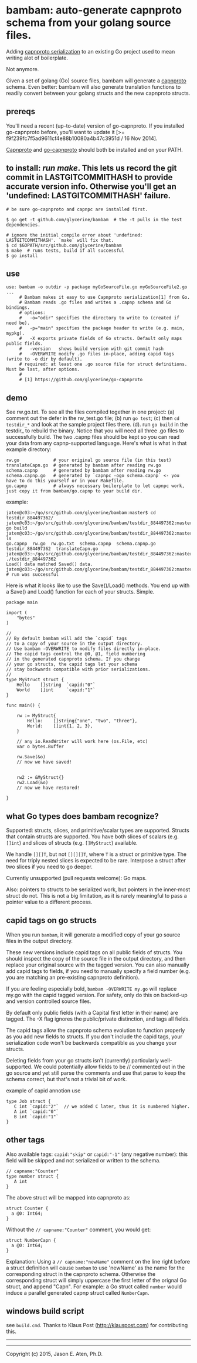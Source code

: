 bambam: auto-generate capnproto schema from your golang source files.
======

Adding [capnproto serialization](https://github.com/glycerine/go-capnproto) to an existing Go project used to mean writing alot of boilerplate.

Not anymore.

Given a set of golang (Go) source files, bambam will generate a [capnproto](http://kentonv.github.io/capnproto/) schema. Even better: bambam will also generate translation functions to readily convert between your golang structs and the new capnproto structs.

prereqs
-------

You'll need a recent (up-to-date) version of go-capnproto. If you installed go-capnproto before, you'll want to update it [>= f9f239fc7f5ad9611cf4e88b10080a4b47c3951d  / 16 Nov 2014].

[Capnproto](http://kentonv.github.io/capnproto/) and [go-capnproto](https://github.com/glycerine/go-capnproto) should both be installed and on your PATH.

to install: *run make*. This lets us record the git commit in LASTGITCOMMITHASH to provide accurate version info. Otherwise you'll get an 'undefined: LASTGITCOMMITHASH' failure.
--------
~~~
# be sure go-capnproto and capnpc are installed first.

$ go get -t github.com/glycerine/bambam  # the -t pulls in the test dependencies.

# ignore the initial compile error about 'undefined: LASTGITCOMMITHASH'. `make` will fix that.
$ cd $GOPATH/src/github.com/glycerine/bambam
$ make  # runs tests, build if all successful
$ go install
~~~


use
---------

~~~
use: bambam -o outdir -p package myGoSourceFile.go myGoSourceFile2.go ...
     # Bambam makes it easy to use Capnproto serialization[1] from Go.
     # Bambam reads .go files and writes a .capnp schema and Go bindings.
     # options:
     #   -o="odir" specifies the directory to write to (created if need be).
     #   -p="main" specifies the package header to write (e.g. main, mypkg).
     #   -X exports private fields of Go structs. Default only maps public fields.
     #   -version   shows build version with git commit hash
     #   -OVERWRITE modify .go files in-place, adding capid tags (write to -o dir by default).
     # required: at least one .go source file for struct definitions. Must be last, after options.
     #
     # [1] https://github.com/glycerine/go-capnproto 
~~~

demo
-----

See rw.go.txt. To see all the files compiled together in one project: (a) comment out the defer in the rw_test.go file; (b) run `go test`; (c) then `cd testdir_*` and look at the sample project files there. (d). run `go build` in the testdir_ to rebuild the binary. Notice that you will need all three .go files to successfully build. The two .capnp files should be kept so you can read your data from any capnp-supported language. Here's what is what in that example directory:

~~~
rw.go             # your original go source file (in this test)
translateCapn.go  # generated by bambam after reading rw.go
schema.capnp      # generated by bambam after reading rw.go
schema.capnp.go   # generated by `capnpc -ogo schema.capnp` <- you have to do this yourself or in your Makefile.
go.capnp          # always necessary boilerplate to let capnpc work, just copy it from bambam/go.capnp to your build dir.
~~~

example:

~~~
jaten@c03:~/go/src/github.com/glycerine/bambam:master$ cd testdir_884497362/
jaten@c03:~/go/src/github.com/glycerine/bambam/testdir_884497362:master$ go build
jaten@c03:~/go/src/github.com/glycerine/bambam/testdir_884497362:master$ ls
go.capnp  rw.go  rw.go.txt  schema.capnp  schema.capnp.go  testdir_884497362  translateCapn.go
jaten@c03:~/go/src/github.com/glycerine/bambam/testdir_884497362:master$ ./testdir_884497362
Load() data matched Saved() data.
jaten@c03:~/go/src/github.com/glycerine/bambam/testdir_884497362:master$ # run was successful
~~~

Here is what it looks like to use the Save()/Load() methods. You end up with a Save() and Load() function for each of your structs. Simple.

~~~
package main

import (
    "bytes"
)

//
// By default bambam will add the `capid` tags
// to a copy of your source in the output directory.
// Use bambam -OVERWRITE to modify files directly in-place.
// The capid tags control the @0, @1, field numbering 
// in the generated capnproto schema. If you change
// your go structs, the capid tags let your schema
// stay backwards compatible with prior serializations.
//
type MyStruct struct {
	Hello    []string  `capid:"0"`
	World    []int     `capid:"1"`
}

func main() {

	rw := MyStruct{
		Hello:    []string{"one", "two", "three"},
		World:    []int{1, 2, 3},
	}

    // any io.ReadWriter will work here (os.File, etc)
	var o bytes.Buffer

	rw.Save(&o)
    // now we have saved!


    rw2 := &MyStruct{}
	rw2.Load(&o)
    // now we have restored!

}

~~~

what Go types does bambam recognize?
----------------------------------------

Supported: structs, slices, and primitive/scalar types are supported. Structs that contain structs are supported. You have both slices of scalars (e.g. `[]int`) and slices of structs (e.g. `[]MyStruct`) available.

We handle `[][]T`, but not `[][][]T`, where `T` is a struct or primitive type. The need for triply nested slices is expected to be rare. Interpose a struct after two slices if you need to go deeper.

Currently unsupported (pull requests welcome): Go maps.  

Also: pointers to structs to be serialized work, but pointers in the inner-most struct do not. This is not a big limitation, as it is rarely meaningful to pass a pointer value to a different process.


capid tags on go structs
--------------------------

When you run `bambam`, it will generate a modified copy of your go source files in the output directory.

These new versions include capid tags on all public fields of structs. You should inspect the copy of the source file in the output directory, and then replace your original source with the tagged version.  You can also manually add capid tags to fields, if you need to manually specify a field number (e.g. you are matching an pre-existing capnproto definition).

If you are feeling especially bold, `bambam -OVERWRITE my.go` will replace my.go with the capid tagged version. For safety, only do this on backed-up and version controlled source files.

By default only public fields (with a Capital first letter in their name) are tagged. The -X flag ignores the public/private distinction, and tags all fields.

The capid tags allow the capnproto schema evolution to function properly as you add new fields to structs. If you don't include the capid tags, your serialization code won't be backwards compatible as you change your structs.

Deleting fields from your go structs isn't (currently) particularly well-supported. We could potentially allow fields to be // commented out in the go source and yet still parse the comments and use that parse to keep the schema correct, but that's not a trivial bit of work.

example of capid annotion use
~~~
type Job struct { 
   C int `capid:"2"`  // we added C later, thus it is numbered higher.
   A int `capid:"0"`
   B int `capid:"1"` 
}
~~~

other tags
----------

Also available tags: `capid:"skip"` or `capid:"-1"` (any negative number): this field will be skipped and not serialized or written to the schema.

~~~
// capname:"Counter"
type number struct {
   A int
}
~~~

The above struct will be mapped into capnproto as:

~~~
struct Counter {
  a @0: Int64;
}
~~~

Without the `// capname:"Counter"` comment, you would get:

~~~
struct NumberCapn {
  a @0: Int64;
}
~~~

Explanation: Using a `// capname:"newName"` comment on the line right before a struct definition will cause `bambam` to use 'newName' as the name for the corresponding struct in the capnproto schema. Otherwise the corresponding struct will simply uppercase the first letter of the orignal Go struct, and append "Capn". For example: a Go struct called `number` would induce a parallel generated capnp struct called `NumberCapn`.

windows build script
---------------------------
see `build.cmd`. Thanks to Klaus Post (http://klauspost.com) for contributing this.

-----
-----

Copyright (c) 2015, Jason E. Aten, Ph.D.

